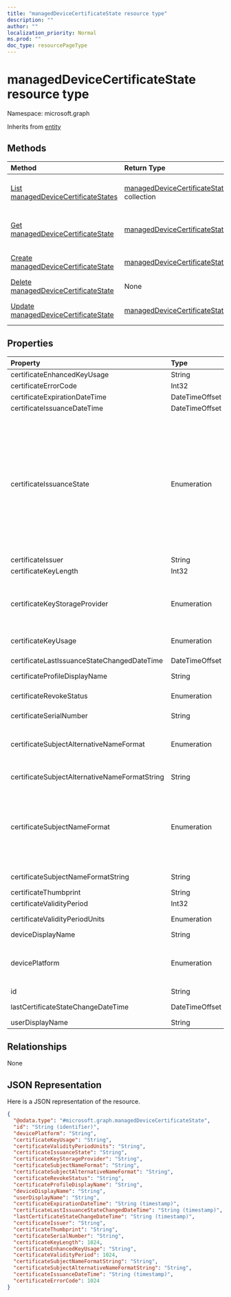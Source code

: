 ```yaml
---
title: "managedDeviceCertificateState resource type"
description: ""
author: ""
localization_priority: Normal
ms.prod: ""
doc_type: resourcePageType
---
```


# managedDeviceCertificateState resource type


Namespace: microsoft.graph




Inherits from [entity](../resources/entity.md)

## Methods
|Method|Return Type|Description|
|:---|:---|:---|
|[List managedDeviceCertificateStates](../api/manageddevicecertificatestate-list.md)|[managedDeviceCertificateState](../resources/manageddevicecertificatestate.md) collection|List properties and relationships of the [managedDeviceCertificateState](../resources/manageddevicecertificatestate.md) objects.|
|[Get managedDeviceCertificateState](../api/manageddevicecertificatestate-get.md)|[managedDeviceCertificateState](../resources/manageddevicecertificatestate.md)|Read properties and relationships of the [managedDeviceCertificateState](../resources/manageddevicecertificatestate.md) object.|
|[Create managedDeviceCertificateState](../api/manageddevicecertificatestate-create.md)|[managedDeviceCertificateState](../resources/manageddevicecertificatestate.md)|Create a new [managedDeviceCertificateState](../resources/manageddevicecertificatestate.md) object.|
|[Delete managedDeviceCertificateState](../api/manageddevicecertificatestate-delete.md)|None|Deletes a [managedDeviceCertificateState](../resources/manageddevicecertificatestate.md).|
|[Update managedDeviceCertificateState](../api/manageddevicecertificatestate-update.md)|[managedDeviceCertificateState](../resources/manageddevicecertificatestate.md)|Update the properties of a [managedDeviceCertificateState](../resources/manageddevicecertificatestate.md) object.|

## Properties
|Property|Type|Description|
|:---|:---|:---|
|certificateEnhancedKeyUsage|String|Extended key usage|
|certificateErrorCode|Int32|Error code|
|certificateExpirationDateTime|DateTimeOffset|Certificate expiry date|
|certificateIssuanceDateTime|DateTimeOffset|Issuance date|
|certificateIssuanceState|Enumeration|Issuance State. Possible values are: `unknown`, `challengeIssued`, `challengeIssueFailed`, `requestCreationFailed`, `requestSubmitFailed`, `challengeValidationSucceeded`, `challengeValidationFailed`, `issueFailed`, `issuePending`, `issued`, `responseProcessingFailed`, `responsePending`, `enrollmentSucceeded`, `enrollmentNotNeeded`, `revoked`, `removedFromCollection`, `renewVerified`, `installFailed`, `installed`, `deleteFailed`, `deleted`, `renewalRequested`, `requested`.|
|certificateIssuer|String|Issuer|
|certificateKeyLength|Int32|Key length|
|certificateKeyStorageProvider|Enumeration|Key Storage Provider. Possible values are: `useTpmKspOtherwiseUseSoftwareKsp`, `useTpmKspOtherwiseFail`, `usePassportForWorkKspOtherwiseFail`, `useSoftwareKsp`.|
|certificateKeyUsage|Enumeration|Key usage. Possible values are: `keyEncipherment`, `digitalSignature`.|
|certificateLastIssuanceStateChangedDateTime|DateTimeOffset|Last certificate issuance state change|
|certificateProfileDisplayName|String|Certificate profile display name|
|certificateRevokeStatus|Enumeration|Revoke status. Possible values are: `none`, `pending`, `issued`, `failed`, `revoked`.|
|certificateSerialNumber|String|Serial number|
|certificateSubjectAlternativeNameFormat|Enumeration|Subject alternative name format. Possible values are: `none`, `emailAddress`, `userPrincipalName`, `customAzureADAttribute`, `domainNameService`.|
|certificateSubjectAlternativeNameFormatString|String|Subject alternative name format string for custom formats|
|certificateSubjectNameFormat|Enumeration|Subject name format. Possible values are: `commonName`, `commonNameIncludingEmail`, `commonNameAsEmail`, `custom`, `commonNameAsIMEI`, `commonNameAsSerialNumber`, `commonNameAsAadDeviceId`, `commonNameAsIntuneDeviceId`, `commonNameAsDurableDeviceId`.|
|certificateSubjectNameFormatString|String|Subject name format string for custom subject name formats|
|certificateThumbprint|String|Thumbprint|
|certificateValidityPeriod|Int32|Validity period|
|certificateValidityPeriodUnits|Enumeration|Validity period units. Possible values are: `days`, `months`, `years`.|
|deviceDisplayName|String|Device display name|
|devicePlatform|Enumeration|Device platform. Possible values are: `android`, `androidForWork`, `iOS`, `macOS`, `windowsPhone81`, `windows81AndLater`, `windows10AndLater`, `androidWorkProfile`, `unknown`.|
|id|String| Inherited from [entity](../resources/entity.md)|
|lastCertificateStateChangeDateTime|DateTimeOffset|Last certificate issuance state change|
|userDisplayName|String|User display name|

## Relationships
None

## JSON Representation
Here is a JSON representation of the resource.
<!-- {
  "blockType": "resource",
  "keyProperty": "id",
  "@odata.type": "microsoft.graph.managedDeviceCertificateState",
  "baseType": "microsoft.graph.entity",
  "openType": false
}
-->
``` json
{
  "@odata.type": "#microsoft.graph.managedDeviceCertificateState",
  "id": "String (identifier)",
  "devicePlatform": "String",
  "certificateKeyUsage": "String",
  "certificateValidityPeriodUnits": "String",
  "certificateIssuanceState": "String",
  "certificateKeyStorageProvider": "String",
  "certificateSubjectNameFormat": "String",
  "certificateSubjectAlternativeNameFormat": "String",
  "certificateRevokeStatus": "String",
  "certificateProfileDisplayName": "String",
  "deviceDisplayName": "String",
  "userDisplayName": "String",
  "certificateExpirationDateTime": "String (timestamp)",
  "certificateLastIssuanceStateChangedDateTime": "String (timestamp)",
  "lastCertificateStateChangeDateTime": "String (timestamp)",
  "certificateIssuer": "String",
  "certificateThumbprint": "String",
  "certificateSerialNumber": "String",
  "certificateKeyLength": 1024,
  "certificateEnhancedKeyUsage": "String",
  "certificateValidityPeriod": 1024,
  "certificateSubjectNameFormatString": "String",
  "certificateSubjectAlternativeNameFormatString": "String",
  "certificateIssuanceDateTime": "String (timestamp)",
  "certificateErrorCode": 1024
}
```


